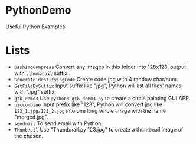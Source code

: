 # PythonDemo
Useful Python Examples

# Lists
+ `BashImgCompress` Convert any images in this folder into 128x128, output with `.thumbnail` suffix.
+ `GenerateIdentifyingCode` Create code.jpg with 4 randow char/num.
+ `GetFileBySuffix` Input suffix like "jpg", Python will list all files' names with ".jpg" suffix.
+ `gtk_demo3` Use `python3 gtk_demo3.py` to create a circle painting GUI APP.
+ `piccombine` Input prefix like "123", Python will convert jpg like `123_1.jpg/123_2.jpg` into one long whole image with the name "merged.jpg".
+ `sendmail` To send email with Python!
+ `Thumbnail` Use "Thumbnail.py 123.jpg" to create a thumbnail image of the chosen.
